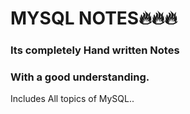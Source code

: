 # MYSQL NOTES🔥🔥🔥

### Its completely Hand written Notes
### With a good understanding.
Includes All topics of MySQL..
